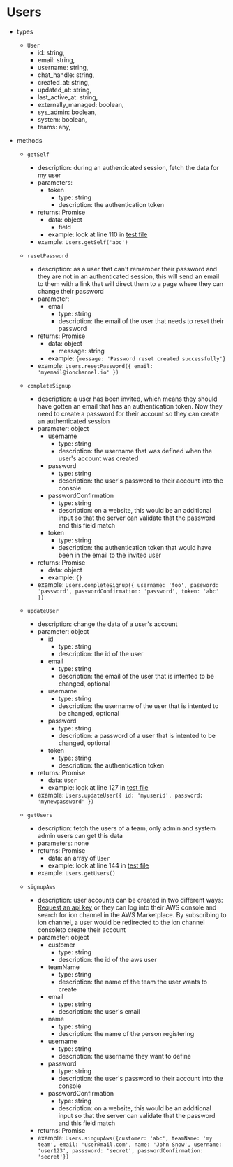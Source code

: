 # Users

- types
  - `User`
    - id: string,
    - email: string,
    - username: string,
    - chat_handle: string,
    - created_at: string,
    - updated_at: string,
    - last_active_at: string,
    - externally_managed: boolean,
    - sys_admin: boolean,
    - system: boolean,
    - teams: any,
- methods

  - `getSelf`

    - description: during an authenticated session, fetch the data for my user
    - parameters:
      - token
        - type: string
        - description: the authentication token
    - returns: Promise
      - data: object
        - field
      - example: look at line 110 in [test file](./users/users.test.js)
    - example: `Users.getSelf('abc')`

  - `resetPassword`

    - description: as a user that can't remember their password and they are not in an authenticated session, this will send an email to them with a link that will direct them to a page where they can change their password
    - parameter:
      - email
        - type: string
        - description: the email of the user that needs to reset their password
    - returns: Promise
      - data: object
        - message: string
      - example: `{message: 'Password reset created successfully'}`
    - example: `Users.resetPassword({ email: 'myemail@ionchannel.io' })`

  - `completeSignup`

    - description: a user has been invited, which means they should have gotten an email that has an authentication token. Now they need to create a password for their account so they can create an authenticated session
    - parameter: object
      - username
        - type: string
        - description: the username that was defined when the user's account was created
      - password
        - type: string
        - description: the user's password to their account into the console
      - passwordConfirmation
        - type: string
        - description: on a website, this would be an additional input so that the server can validate that the password and this field match
      - token
        - type: string
        - description: the authentication token that would have been in the email to the invited user
    - returns: Promise
      - data: object
      - example: `{}`
    - example: `Users.completeSignup({ username: 'foo', password: 'password', passwordConfirmation: 'password', token: 'abc' })`

  - `updateUser`

    - description: change the data of a user's account
    - parameter: object
      - id
        - type: string
        - description: the id of the user
      - email
        - type: string
        - description: the email of the user that is intented to be changed, optional
      - username
        - type: string
        - description: the username of the user that is intented to be changed, optional
      - password
        - type: string
        - description: a password of a user that is intented to be changed, optional
      - token
        - type: string
        - description: the authentication token
    - returns: Promise
      - data: `User`
      - example: look at line 127 in [test file](./users/users.test.js)
    - example: `Users.updateUser({ id: 'myuserid', password: 'mynewpassword' })`

  - `getUsers`

    - description: fetch the users of a team, only admin and system admin users can get this data
    - parameters: none
    - returns: Promise
      - data: an array of `User`
      - example: look at line 144 in [test file](./users/users.test.js)
    - example: `Users.getUsers()`

  - `signupAws`

    - description: user accounts can be created in two different ways: [Request an api key](https://ionchannel.io/contact/) or they can log into their AWS console and search for ion channel in the AWS Marketplace. By subscribing to ion channel, a user would be redirected to the ion channel consoleto create their account
    - parameter: object
      - customer
        - type: string
        - description: the id of the aws user
      - teamName
        - type: string
        - description: the name of the team the user wants to create
      - email
        - type: string
        - description: the user's email
      - name
        - type: string
        - description: the name of the person registering
      - username
        - type: string
        - description: the username they want to define
      - password
        - type: string
        - description: the user's password to their account into the console
      - passwordConfirmation
        - type: string
        - description: on a website, this would be an additional input so that the server can validate that the password and this field match
    - returns: Promise
    - example: `Users.singupAws({customer: 'abc', teamName: 'my team', email: 'user@mail.com', name: 'John Snow', username: 'user123', passsword: 'secret', passwordConfirmation: 'secret'})`
